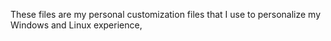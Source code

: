 These files are my personal customization files that I use to personalize my Windows and Linux experience,

